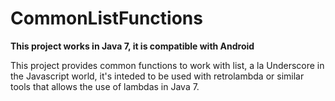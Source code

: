 # CommonListFunctions

**This project works in Java 7, it is compatible with Android**

This project provides common functions to work with list, a la Underscore in the Javascript world,
it's inteded to be used with retrolambda or similar tools that allows the use of lambdas in Java 7.

